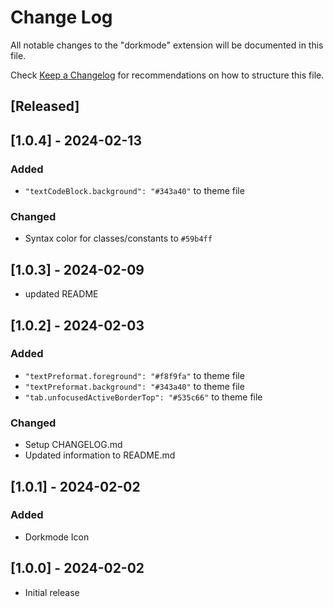 # Change Log

All notable changes to the "dorkmode" extension will be documented in this file.

Check [Keep a Changelog](http://keepachangelog.com/) for recommendations on how to structure this file.

## [Released]

## [1.0.4] - 2024-02-13

### Added

-   `"textCodeBlock.background": "#343a40"` to theme file

### Changed

-   Syntax color for classes/constants to `#59b4ff`

## [1.0.3] - 2024-02-09

-   updated README

## [1.0.2] - 2024-02-03

### Added

-   `"textPreformat.foreground": "#f8f9fa"` to theme file
-   `"textPreformat.background": "#343a40"` to theme file
-   `"tab.unfocusedActiveBorderTop": "#535c66"` to theme file

### Changed

-   Setup CHANGELOG.md
-   Updated information to README.md

## [1.0.1] - 2024-02-02

### Added

-   Dorkmode Icon

## [1.0.0] - 2024-02-02

-   Initial release

